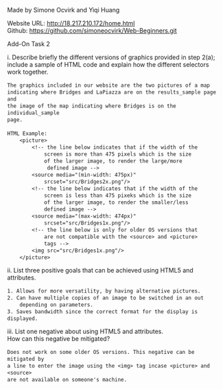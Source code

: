 Made by Simone Ocvirk and Yiqi Huang 

Website URL:	http://18.217.210.172/home.html \
Github:		https://github.com/simoneocvirk/Web-Beginners.git 



Add-On Task 2 

i. Describe briefly the different versions of graphics provided in step 2(a); \
	include a sample of HTML code and explain how the different selectors \
	work together.

	The graphics included in our website are the two pictures of a map 
	indicating where Bridges and LaPiazza are on the results_sample page and 
	the image of the map indicating where Bridges is on the individual_sample 
	page. 

	HTML Example:
		<picture>
			<!-- the line below indicates that if the width of the 
				screen is more than 475 pixels which is the size 
				of the larger image, to render the large/more
				 defined image --> 
			<source media="(min-width: 475px)" 
				srcset="src/Bridges2x.png"/> 
			<!-- the line below indicates that if the width of the 
				screen is less than 475 pixeks which is the size 
				of the larger image, to render the smaller/less 
				defined image --> 
			<source media="(max-width: 474px)" 
				srcset="src/Bridges1x.png"/> 
			<!-- the line below is only for older OS versions that 
				are not compatible with the <source> and <picture> 
				tags --> 
			<img src="src/Bridges1x.png"/> 
		</picture>

ii. List three positive goals that can be achieved using HTML5 <picture> and \
	<source> attributes.

	1. Allows for more versatility, by having alternative pictures. 
	2. Can have multiple copies of an image to be switched in an out 
		depending on parameters. 
	3. Saves bandwidth since the correct format for the display is displayed. 


iii. List one negative about using HTML5 <picture> and <source> attributes. \
	How can this negative be mitigated? 

	Does not work on some older OS versions. This negative can be mitigated by 
	a line to enter the image using the <img> tag incase <picture> and <source> 
	are not available on someone's machine.
